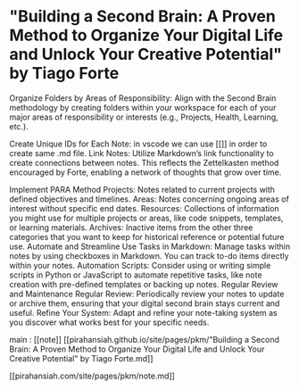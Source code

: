 # "Building a Second Brain: A Proven Method to Organize Your Digital Life and Unlock Your Creative Potential" by Tiago Forte

Organize Folders by Areas of Responsibility: Align with the Second Brain methodology by creating folders within your workspace for each of your major areas of responsibility or interests (e.g., Projects, Health, Learning, etc.).


Create Unique IDs for Each Note: in vscode we can use [[]] in order to create same .md file.
Link Notes: Utilize Markdown’s link functionality to create connections between notes. This reflects the Zettelkasten method encouraged by Forte, enabling a network of thoughts that grow over time.


Implement PARA Method
    Projects: Notes related to current projects with defined objectives and timelines.
    Areas: Notes concerning ongoing areas of interest without specific end dates.
    Resources: Collections of information you might use for multiple projects or areas, like code snippets, templates, or learning materials.
    Archives: Inactive items from the other three categories that you want to keep for historical reference or potential future use.
Automate and Streamline
    Use Tasks in Markdown: Manage tasks within notes by using checkboxes in Markdown. You can track to-do items directly within your notes.
    Automation Scripts: Consider using or writing simple scripts in Python or JavaScript to automate repetitive tasks, like note creation with pre-defined templates or backing up notes.
Regular Review and Maintenance
    Regular Review: Periodically review your notes to update or archive them, ensuring that your digital second brain stays current and useful.
    Refine Your System: Adapt and refine your note-taking system as you discover what works best for your specific needs.

main : [[note]]
[[pirahansiah.github.io/site/pages/pkm/"Building a Second Brain: A Proven Method to Organize Your Digital Life and Unlock Your Creative Potential" by Tiago Forte.md]]


[[pirahansiah.com/site/pages/pkm/note.md]]
